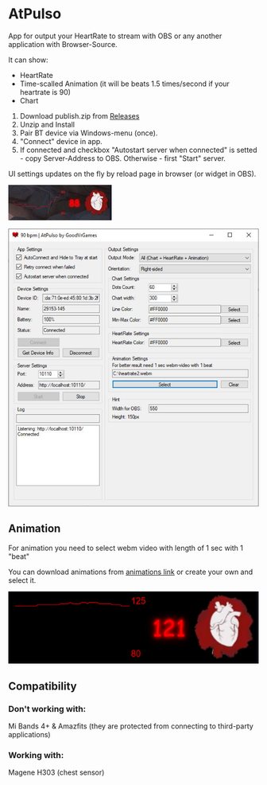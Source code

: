 # AtPulso
App for output your HeartRate to stream with OBS or any another application with Browser-Source.

It can show:
- HeartRate
- Time-scalled Animation (it will be beats 1.5 times/second if your heartrate is 90)
- Chart

1. Download publish.zip from [Releases](https://github.com/alextrof94/AtPulso/releases)
2. Unzip and Install
3. Pair BT device via Windows-menu (once).
4. "Connect" device in app.
5. If connected and checkbox "Autostart server when connected" is setted - copy Server-Address to OBS. Otherwise - first "Start" server.


UI settings updates on the fly by reload page in browser (or widget in OBS).

![Preview2](https://github.com/alextrof94/AtPulso/blob/main/images/screenshot.jpg)

![Settings](https://github.com/alextrof94/AtPulso/blob/main/images/main.jpg)


## Animation
For animation you need to select webm video with length of 1 sec with 1 "beat"

You can download animations from [animations link](https://github.com/alextrof94/AtPulso/tree/main/animations) or create your own and select it.

![Preview1](https://github.com/alextrof94/AtPulso/blob/main/images/preview.gif)

## Compatibility
### Don't working with:
Mi Bands 4+ & Amazfits (they are protected from connecting to third-party applications)

### Working with:
Magene H303 (chest sensor)

